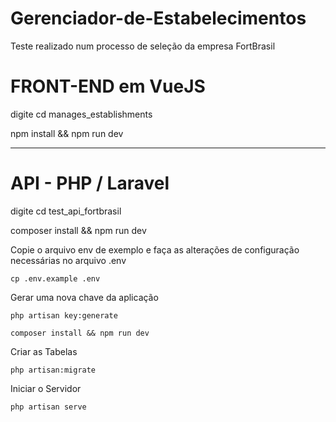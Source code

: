 # Gerenciador-de-Estabelecimentos
Teste realizado num processo de seleção da empresa FortBrasil

# FRONT-END em VueJS
digite cd manages_establishments

npm install && npm run dev

--------------------------------------------------------------

# API - PHP / Laravel
digite cd test_api_fortbrasil

composer install && npm run dev

Copie o arquivo env de exemplo e faça as alterações de configuração necessárias no arquivo .env

    cp .env.example .env

Gerar uma nova chave da aplicação

    php artisan key:generate

    composer install && npm run dev

Criar as Tabelas

    php artisan:migrate

Iniciar o Servidor

    php artisan serve

